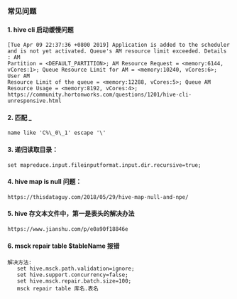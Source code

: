 ### 常见问题
#### 1. hive cli 启动缓慢问题
    [Tue Apr 09 22:37:36 +0800 2019] Application is added to the scheduler and is not yet activated. Queue's AM resource limit exceeded. Details : AM 
    Partition = <DEFAULT_PARTITION>; AM Resource Request = <memory:6144, vCores:1>; Queue Resource Limit for AM = <memory:10240, vCores:6>; User AM 
    Resource Limit of the queue = <memory:12288, vCores:5>; Queue AM Resource Usage = <memory:8192, vCores:4>;
    https://community.hortonworks.com/questions/1201/hive-cli-unresponsive.html
#### 2. 匹配 _ 
    name like 'C%\_0\_1' escape '\'
#### 3. 递归读取目录：      
	set mapreduce.input.fileinputformat.input.dir.recursive=true;
#### 4. hive map is null 问题：
    https://thisdataguy.com/2018/05/29/hive-map-null-and-npe/
#### 5. hive 存文本文件中，第一是表头的解决办法
    https://www.jianshu.com/p/e0a90f18846e
#### 6. msck repair table $tableName 报错  
    解决方法: 
       set hive.msck.path.validation=ignore;
       set hive.support.concurrency=false;  
       set hive.msck.repair.batch.size=100;     
       msck repair table 库名.表名
    
